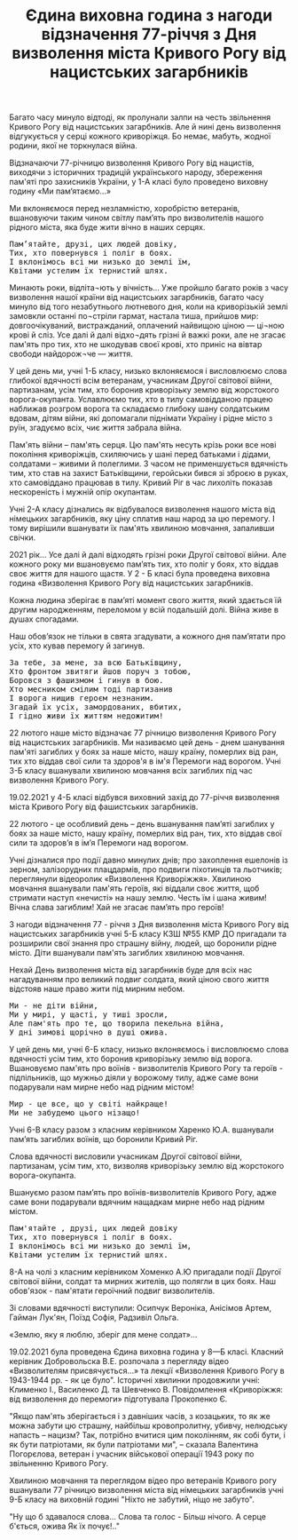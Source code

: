 ﻿---
title: Єдина виховна година з нагоди відзначення 77-річчя з Дня визволення міста Кривого Рогу від нацистських загарбників
---

Багато часу минуло відтоді, як пролунали залпи на честь звільнення Кривого Рогу від нацистських загарбників. Але й нині день визволення відгукується у серці кожного криворіжця. Бо немає, мабуть, жодної родини, якої не торкнулася війна. 

Відзначаючи 77-річницю визволення Кривого Рогу від нацистів, виходячи з історичних традицій українського народу, збереження пам'яті про захисників України, у 1-А класі було проведено виховну годину «Ми пам‘ятаємо...»

Ми вклоняємося перед незламністю, хоробрістю ветеранів, вшановуючи таким чином світлу пам’ять про визволителів нашого рідного міста, яка буде жити вічно в наших серцях. 

<pre>
Пам’ятайте, друзі, цих людей довіку,
Тих, хто повернувся і поліг в боях.
І вклонімось всі ми низько до землі їм,
Квітами устелим їх тернистий шлях.
</pre>

<slideshow id="*1a"></slideshow>

Минають роки, відліта¬ють у вічність… Уже пройшло багато  років з часу визволення нашої країни від нацистських загарбників, багато часу минуло від того незабутнього лютневого дня, коли на криворізькій землі замовкли останні по¬стріли гармат, настала тиша, прийшов мир: довгоочікуваний, вистражданий, оплачений найвищою ціною — ці¬ною крові й сліз. Усе далі й далі відхо¬дять грізні й важкі роки, але не згасає пам'ять про тих, хто не шкодував своєї крові, хто приніс на вівтар свободи найдорож¬че — життя.

У цей день ми, учні 1-Б класу, низько вклоняємося і висловлюємо слова глибокої вдячності всім ветеранам, учасникам Другої світової війни, партизанам, усім тим, хто боронив криворізьку землю від жорстокого ворога-окупанта. Уславлюємо тих, хто в тилу самовідданою працею наближав розгром ворога та складаємо глибоку шану солдатським вдовам, дітям війни, які допомагали піднімати Україну і рідне місто з руїн, згадуємо всіх, чиє життя забрала війна.

Пам'ять війни – пам'ять серця. Цю пам'ять несуть крізь роки все нові покоління криворіжців, схиляючись у шані перед батьками і дідами, солдатами – живими й полеглими. З часом не применшується вдячність тим, хто став на захист Батьківщини, геройськи бився зі зброєю в руках, хто самовіддано працював в тилу. Кривий Ріг в час лихоліть показав нескореність і мужній опір окупантам.

<slideshow id="*1b"></slideshow>

Учні 2-А класу дізнались як відбувалося визволення нашого міста від німецьких загарбників, яку ціну сплатив наш народ за цю перемогу. І тому вирішили вшанувати їх пам'ять  хвилиною мовчання,  запаливши свічки.

<slideshow id="*2a"></slideshow>

2021 рік… Усе далі й далі відходять грізні роки Другої світової війни. Але кожного року ми вшановуємо пам’ять тих, хто поліг у боях, хто віддав своє життя для нашого щастя. У 2 - Б класі була проведена виховна година «Визволення Кривого Рогу від нацистських загарбників.

Кожна людина зберігає в пам’яті момент свого життя, який здається їй другим народженням, переломом у всій подальшій долі. Війна живе в душах спогадами.

Наш обов’язок не тільки в свята згадувати, а кожного дня пам’ятати про усіх, хто кував перемогу й загинув.

<pre>
За тебе, за мене, за всю Батьківщину,
Хто фронтом звитяги йшов поруч з тобою,
Боровся з фашизмом і гинув в бою.
Хто месником смілим тоді партизанив
І ворога нищив героєм незнаним.
Згадай їх усіх, замордованих, вбитих,
І гідно живи їх життям недожитим!
</pre>

<slideshow id="*2b"></slideshow>

22 лютого наше місто відзначає 77 річницю визволення Кривого Рогу від нацистських загарбників. Ми називаємо цей день - днем шанування пам'яті загиблих у боях за наше місто, нашу країну, померлих від ран, тих хто віддав свої сили та здоров'я в ім'я Перемоги над ворогом.  Учні 3-Б класу вшанували хвилиною мовчання всіх загиблих під час визволення Кривого Рогу.

<slideshow id="*3b"></slideshow>

19.02.2021 у 4-Б класі відбувся виховний захід до 77-річчя визволення міста Кривого Рогу від фашистських загарбників.

22 лютого - це особливий день – день  вшанування пам’яті загиблих у боях за наше місто, нашу країну, померлих від ран, тих, хто віддав свої сили та здоров’я в ім’я Перемоги над ворогом. 

Учні дізналися про події давно минулих днів; про захоплення ешелонів із зерном, залізорудних плацдармів, про подвиги  піхотинців та льотчиків; переглянули  відеоролик «Визволення Криворіжжя». Хвилиною мовчання вшанували пам'ять героїв, які віддали своє життя, щоб стримати наступ «нечисті» на нашу землю. Честь їм і шана живим! Вічна слава загиблим! Хай не згасає пам’ять про героїв!

<slideshow id="*4b"></slideshow>

З нагоди відзначення 77 - річчя з Дня визволення міста Кривого Рогу від нацистських загарбників учні 5-Б класу КЗШ №55 КМР ДО пригадали та розширили свої знання про страшну війну, людей, що боронили рідне місто. Діти вшанували пам'ять загиблих хвилиною мовчання.

Нехай День визволення міста від загарбників буде для всіх нас нагадуванням про великий подвиг солдата, який ціною свого життя відстояв наше право жити під мирним небом.

<slideshow id="*5b"></slideshow>

<pre>
Ми - не діти війни,
Ми у мирі, у щасті, у тиші зросли,
Але пам'ять про те, що творила пекельна війна, 
У дні зимові щорічно в душі ожива.
</pre>

У цей день ми, учні 6-Б класу, низько вклоняємось і висловлюємо слова вдячності усім тим, хто боронив криворізьку землю від ворога. Вшановуємо пам'ять про воїнів - визволителів Кривого Рогу та героїв - підпільників, що мужньо діяли у ворожому тилу, адже саме вони подарували нам мирне небо над рідним містом!

<pre>
Мир - це все, що у світі найкраще!
Ми не забудемо цього нізащо!
</pre>

<slideshow id="*6b"></slideshow>

Учні 6-В класу разом з класним керівником Харенко Ю.А. вшанували пам’ять загиблих воїнів, що боронили Кривий Ріг.

Слова вдячності висловили учасникам Другої світової війни, партизанам, усім тим, хто, визволяв криворізьку землю від жорстокого ворога-окупанта.

Вшануємо разом пам’ять про воїнів-визволителів Кривого Рогу, адже саме вони подарували вдячним нащадкам мирне небо над рідним містом.

<slideshow id="*6v"></slideshow>

<slideshow id="*7b"></slideshow>

<pre>
Пам'ятайте , друзі, цих людей довіку 
Тих, хто повернувся і поліг в боях.
І вклонімось всі ми низько до землі їм,
Квітами устелим їх тернистий шлях.
</pre>

8-А на чолі з класним керівником Хоменко А.Ю пригадали події Другої світової війни, солдат та мирних жителів, що полягли в цих боях. Наш обов'язок  - пам'ятати героїчний подвиг визволителів.

Зі словами вдячності виступили: Осипчук Вероніка, Анісімов Артем, Гайман Лук'ян, Поїзд Софія, Радзивіл Ольга. 

«Землю, яку я люблю, зберіг для мене солдат»…

<slideshow id="*8a"></slideshow>

19.02.2021 була проведена Єдина  виховна година у 8—Б класі. Класний керівник Добровольска В.Е. розпочала з перегляду відео  «Визволителям присвячується…» та лекції  «Визволення Кривого Рогу в 1943-1944 рр. - як це було".  Історичні хвилинки продовжили учні: Клименко І., Василенко Д. та Шевченко В. Повідомлення «Криворіжжя: від визволення до перемоги» підготувала Прокопенко Є.

"Якщо пам'ять зберігається і з давніших часів, з козацьких, то як же можна забути цю страшну, найбільш кровопролитну, убивчу, нелюдську напасть – нацизм? Так, потрібно вчитися цим поколінням, як собі бути, і як бути патріотами, як були патріотами ми", – сказала Валентина Погорєлова, ветеран і учасник військової операції 1943 року по звільненню Кривого Рогу.

<slideshow id="*8b"></slideshow>

Хвилиною мовчання та переглядом відео про ветеранів Кривого рогу вшанували 77 річницю  визволення міста від німецьких загарбників учні 9-Б класу на виховній годині "Ніхто не забутий, ніщо не забуто".

<quote author="Т.Г. Шевченко">
"Ну що б здавалося слова...
Слова та голос -
Більш нічого.
А серце б'ється, ожива
Як їх почує!.."
</quote>

<slideshow id="*9b"></slideshow>

<slideshow id="*10a"></slideshow>

<slideshow id="*11a"></slideshow>